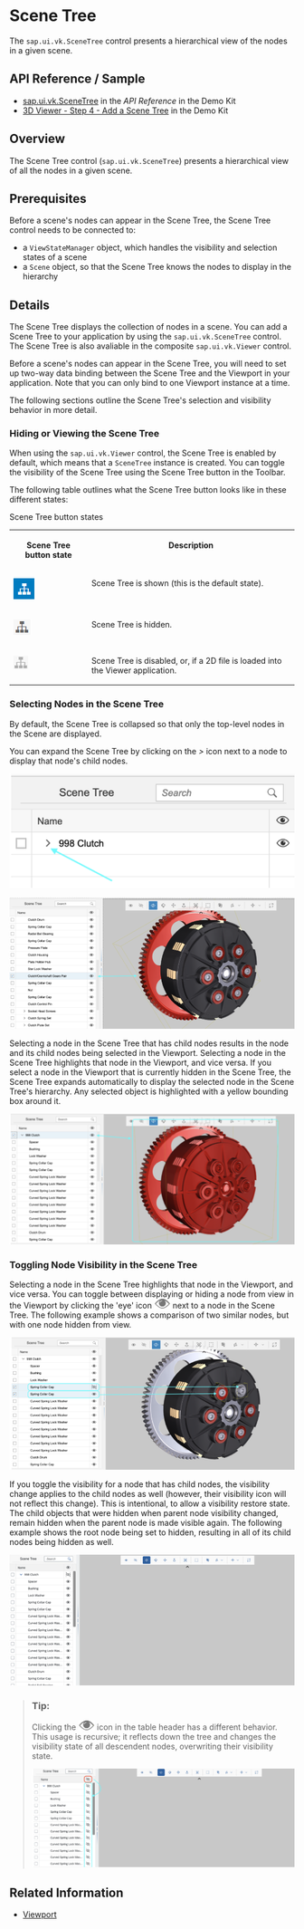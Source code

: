 <!-- loioab7021546c72409d84eb97c6b1434e72 -->

# Scene Tree

The `sap.ui.vk.SceneTree` control presents a hierarchical view of the nodes in a given scene.



<a name="loioab7021546c72409d84eb97c6b1434e72__section_lws_tw1_qz"/>

## API Reference / Sample

-   [sap.ui.vk.SceneTree](https://ui5.sap.com/#/api/sap.ui.vk.SceneTree) in the *API Reference* in the Demo Kit
-   [3D Viewer - Step 4 - Add a Scene Tree](https://ui5.sap.com/#/entity/sap.ui.vk.tutorial.VIT/sample/sap.ui.vk.tutorial.VIT.04) in the Demo Kit



## Overview

The Scene Tree control \(`sap.ui.vk.SceneTree`\) presents a hierarchical view of all the nodes in a given scene.



## Prerequisites

Before a scene's nodes can appear in the Scene Tree, the Scene Tree control needs to be connected to:

-   a `ViewStateManager` object, which handles the visibility and selection states of a scene
-   a `Scene` object, so that the Scene Tree knows the nodes to display in the hierarchy



## Details

The Scene Tree displays the collection of nodes in a scene. You can add a Scene Tree to your application by using the `sap.ui.vk.SceneTree` control. The Scene Tree is also avaliable in the composite `sap.ui.vk.Viewer` control.

Before a scene's nodes can appear in the Scene Tree, you will need to set up two-way data binding between the Scene Tree and the Viewport in your application. Note that you can only bind to one Viewport instance at a time.

The following sections outline the Scene Tree's selection and visibility behavior in more detail.



### Hiding or Viewing the Scene Tree

When using the `sap.ui.vk.Viewer` control, the Scene Tree is enabled by default, which means that a `SceneTree` instance is created. You can toggle the visibility of the Scene Tree using the Scene Tree button in the Toolbar.

The following table outlines what the Scene Tree button looks like in these different states:

<a name="loioab7021546c72409d84eb97c6b1434e72__table_i33_mxm_25"/>Scene Tree button states


<table>
<tr>
<th valign="top">

Scene Tree button state



</th>
<th valign="top">

Description



</th>
</tr>
<tr>
<td valign="top">

![](images/Scene_Tree_button_-_Scene_Tree_displayed_e39d556.png)



</td>
<td valign="top">

Scene Tree is shown \(this is the default state\).



</td>
</tr>
<tr>
<td valign="top">

![](images/Scene_Tree_button_-_Scene_Tree_hidden_4691ac6.png)



</td>
<td valign="top">

Scene Tree is hidden.



</td>
</tr>
<tr>
<td valign="top">

![](images/Scene_Tree_button_-_Scene_Tree_disabled_166d9b5.png)



</td>
<td valign="top">

Scene Tree is disabled, or, if a 2D file is loaded into the Viewer application.



</td>
</tr>
</table>



### Selecting Nodes in the Scene Tree

By default, the Scene Tree is collapsed so that only the top-level nodes in the Scene are displayed.

You can expand the Scene Tree by clicking on the *\>* icon next to a node to display that node's child nodes.

![](images/Image_UI5_Visualization_Scene_Tree_Select_985671a.png)

 

![](images/Image_Visualisation_UI5_Scene_Tree_2_b6dcb6f.png)

Selecting a node in the Scene Tree that has child nodes results in the node and its child nodes being selected in the Viewport. Selecting a node in the Scene Tree highlights that node in the Viewport, and vice versa. If you select a node in the Viewport that is currently hidden in the Scene Tree, the Scene Tree expands automatically to display the selected node in the Scene Tree's hierarchy. Any selected object is highlighted with a yellow bounding box around it.

![](images/Image_UI5_Visualization_Scene_Tree_3_0835168.png)



### Toggling Node Visibility in the Scene Tree

Selecting a node in the Scene Tree highlights that node in the Viewport, and vice versa. You can toggle between displaying or hiding a node from view in the Viewport by clicking the 'eye' icon ![](images/Scene_Tree_-_Check_Eye_icon_619a13f.png) next to a node in the Scene Tree. The following example shows a comparison of two similar nodes, but with one node hidden from view.

![](images/Image_UI5_Visualization_Scene_Tree_Toggle_82a6c23.png)

If you toggle the visibility for a node that has child nodes, the visibility change applies to the child nodes as well \(however, their visibility icon will not reflect this change\). This is intentional, to allow a visibility restore state. The child objects that were hidden when parent node visibility changed, remain hidden when the parent node is made visible again. The following example shows the root node being set to hidden, resulting in all of its child nodes being hidden as well.

![Demonstrating toggle feature.](images/Image_SAPUI5_toggle_9a016c7.png)

> ### Tip:  
> Clicking the ![](images/Scene_Tree_-_Check_Eye_icon_619a13f.png) icon in the table header has a different behavior. This usage is recursive; it reflects down the tree and changes the visibility state of all descendent nodes, overwriting their visibility state.
> 
> ![Demonstrating toggle feature.](images/Image_UI5_Visualization_Scene_Tree_Note_2_20fc845.png)



## Related Information

-   [Viewport](viewport-acd3467.md)

